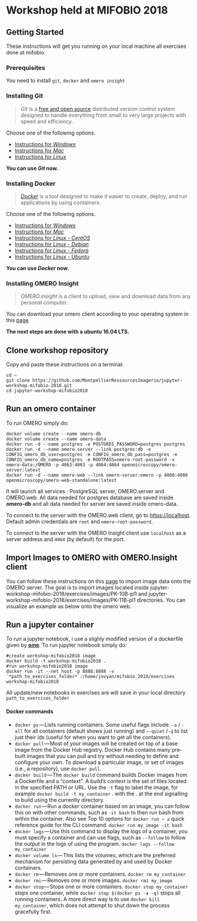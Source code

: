# Workshop held at MIFOBIO 2018

## Getting Started

These instructions will get you running on your local machine all exercises done at mifobio.

### Prerequisites

You need to install `git`, `docker` and `omero insight`

### Installing Git

> *Git* is a [free and open source](http://git-scm.com/about/free-and-open-source) distributed version control system designed to handle everything from small to very large projects with speed and efficiency.

Choose one of the following options.
- [Instructions for *Windows*](https://git-scm.com/download/win)
- [Instructions for *Mac*](https://git-scm.com/download/mac)
- [Instructions for *Linux*](https://git-scm.com/download/linux)

**You can use *Git* now.**

### Installing Docker
> [*Docker*](https://www.docker.com) is a tool designed to make it easier to create, deploy, and run applications by using containers.

Choose one of the following options.
- [Instructions for *Windows*](https://docs.docker.com/docker-for-windows/install/)
- [Instructions for *Mac*](https://docs.docker.com/docker-for-mac/install/)
- [Instructions for *Linux - CentOS*](https://docs.docker.com/install/linux/docker-ce/centos/)
- [Instructions for *Linux - Debian*](https://docs.docker.com/install/linux/docker-ce/debian/)
- [Instructions for *Linux - Fedora*](https://docs.docker.com/install/linux/docker-ce/fedora/)
- [Instructions for *Linux - Ubuntu*](https://docs.docker.com/install/linux/docker-ce/ubuntu/)

**You can use *Docker* now.**

### Installing OMERO Insight
> *OMERO.insight* is a client to upload, view and download data from any personal computer.

You can download your omero client according to your operating system in this [page](https://www.openmicroscopy.org/omero/downloads/)

**The next steps are done with a ubuntu 16.04 LTS.**

## Clone workshop repository

Copy and paste these instructions on a terminal:

```shell
cd ~
git clone https://github.com/MontpellierRessourcesImagerie/jupyter-workshop-mifobio-2018.git
cd jupyter-workshop-mifobio2018
```

## Run an omero container

To run OMERO simply do:

```shell
docker volume create --name omero-db
docker volume create --name omero-data
docker run -d --name postgres -e POSTGRES_PASSWORD=postgres postgres
docker run -d --name omero-server --link postgres:db -e CONFIG_omero_db_user=postgres -e CONFIG_omero_db_pass=postgres -e CONFIG_omero_db_name=postgres -e ROOTPASS=omero-root-password -v omero-data:/OMERO -p 4063:4063 -p 4064:4064 openmicroscopy/omero-server:latest
docker run -d --name omero-web --link omero-server:omero -p 4080:4080 openmicroscopy/omero-web-standalone:latest
```

It will launch all services : PostgreSQL server, OMERO.server and OMERO.web.
All data needed for postgres database are saved inside **omero-db** and all data needed for server are saved inside omero-data.

To connect to the server with the OMERO.web client, go to [https://localhost](https://localhost:4080).
Default admin credentials are `root` and `omero-root-password`.

To connect to the server with the OMERO Insight client use `localhost` as a server address and `4064` (by default) for the port.

## Import Images to OMERO with OMERO.Insight client

You can follow these instructions on this [page](https://help.openmicroscopy.org/importing-data-5.html) to import image data onto the OMERO server. The goal is to import images located inside jupyter-workshop-mifobio-2018/exercises/images/PK-10B-pl1 and jupyter-workshop-mifobio-2018/exercises/images/PK-11B-pl1 directories. You can visualize an example as below onto the omero web.

## Run a jupyter container

To run a jupyter notebook, i use a slighly modified version of a dockerfile given by [**ome**](https://github.com/ome/training-notebooks).
To run jupyter notebook simply do:

```shell
#create workshop-mifobio2018 image
docker build -t workshop-mifobio2018 .
#run workshop-mifobio2018 image
docker run -it --net host -p 8888:8888 -v `*path_to_exercises_folder*`:/home/jovyan/mifobio_2018/exercises workshop-mifobio2018
```

All update/new notebooks in exercises are will save in your local directory `path_to_exercises_folder`

#### Docker commands

- `docker ps` — Lists running containers. Some useful flags include: `-a` / `-all` for all containers (default shows just running) and `—-quiet` /`-q` to list just their ids (useful for when you want to get all the containers).
- `docker pull` — Most of your images will be created on top of a base image from the Docker Hub registry. Docker Hub contains many pre-built images that you can pull and try without needing to define and configure your own. To download a particular image, or set of images (i.e., a repository), use `docker pull`.
- `docker build` — The `docker build` command builds Docker images from a Dockerfile and a “context”. A build’s context is the set of files located in the specified PATH or URL. Use the `-t` flag to label the image, for example `docker build -t my_container` . with the . at the end signalling to build using the currently directory.
- `docker run` — Run a docker container based on an image, you can follow this on with other commands, such as `-it bash` to then run bash from within the container. Also see Top 10 options for `docker run — a` quick reference guide for the CLI command. `docker run my_image -it bash`
- `docker logs` — Use this command to display the logs of a container, you must specify a container and can use flags, such as `--follow` to follow the output in the logs of using the program. `docker logs --follow my_container`
- `docker volume ls` — This lists the volumes, which are the preferred mechanism for persisting data generated by and used by Docker containers.
- `docker rm` — Removes one or more containers. `docker rm my_container`
- `docker rmi` — Removes one or more images. `docker rmi my_image`
- `docker stop` — Stops one or more containers. `docker stop my_container` stops one container, while `docker stop $(docker ps -a -q)` stops all running containers. A more direct way is to use `docker kill my_container`, which does not attempt to shut down the process gracefully first.
